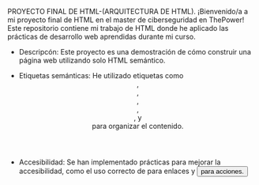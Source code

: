 PROYECTO FINAL DE HTML-(ARQUITECTURA DE HTML).
¡Bienvenido/a a mi proyecto final de HTML en el master de ciberseguridad en ThePower! Este repositorio contiene mi trabajo de HTML donde he aplicado las prácticas de desarrollo web aprendidas durante mi curso.

* Descripcón:
Este proyecto es una demostración de cómo construir una página web utilizando solo HTML semántico.
- Etiquetas semánticas: He utilizado etiquetas como <header>, <nav>, <main>, <article>, <section>, y <footer> para organizar el contenido.
- Accesibilidad: Se han implementado prácticas para mejorar la accesibilidad, como el uso correcto de <a> para enlaces y <button> para acciones.
